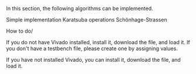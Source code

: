 In this section, the following algorithms can be implemented.

Simple implementation
Karatsuba operations
Schönhage-Strassen

How to do/

If you do not have Vivado installed, install it, download the file, and load it.
If you don't have a testbench file, please create one by assigning values.

If you have not installed Vivado, you can install it, download the file, and load it.


